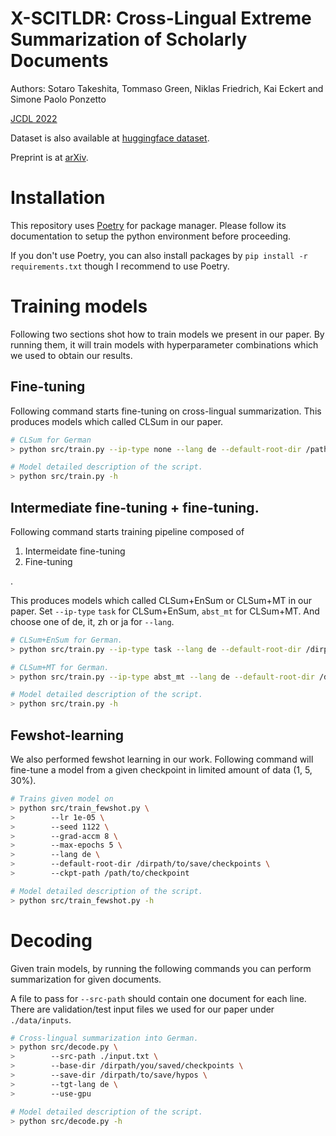 # X-SCITLDR: Cross-Lingual Extreme Summarization of Scholarly Documents

Authors: Sotaro Takeshita, Tommaso Green, Niklas Friedrich, Kai Eckert and Simone Paolo Ponzetto

[JCDL 2022](https://2022.jcdl.org/)

Dataset is also available at [huggingface dataset](https://huggingface.co/datasets/umanlp/xscitldr).

Preprint is at [arXiv](https://arxiv.org/abs/2205.15051).


# Installation

This repository uses [Poetry](https://python-poetry.org) for package manager.
Please follow its documentation to setup the python environment before proceeding.

If you don't use Poetry, you can also install packages by `pip install -r requirements.txt` though I recommend to use Poetry.

# Training models

Following two sections shot how to train models we present in our paper.
By running them, it will train models with hyperparameter combinations which we used to obtain our results.

## Fine-tuning
Following command starts fine-tuning on cross-lingual summarization.
This produces models which called CLSum in our paper.

```sh
# CLSum for German
> python src/train.py --ip-type none --lang de --default-root-dir /path/to/save/checkpoints

# Model detailed description of the script.
> python src/train.py -h
```

## Intermediate fine-tuning + fine-tuning.

Following command starts training pipeline composed of

1. Intermeidate fine-tuning
2. Fine-tuning

.

This produces models which called CLSum+EnSum or CLSum+MT in our paper.
Set `--ip-type` `task` for CLSum+EnSum, `abst_mt` for CLSum+MT.
And choose one of de, it, zh or ja for `--lang`.

```sh
# CLSum+EnSum for German.
> python src/train.py --ip-type task --lang de --default-root-dir /dirpath/to/save/checkpoints

# CLSum+MT for German.
> python src/train.py --ip-type abst_mt --lang de --default-root-dir /dirpath/to/save/checkpoints

# Model detailed description of the script.
> python src/train.py -h
```

## Fewshot-learning

We also performed fewshot learning in our work.
Following command will fine-tune a model from a given checkpoint in limited amount of data (1, 5, 30%).

```sh
# Trains given model on 
> python src/train_fewshot.py \
>        --lr 1e-05 \
>        --seed 1122 \
>        --grad-accm 8 \
>        --max-epochs 5 \
>        --lang de \
>        --default-root-dir /dirpath/to/save/checkpoints \
>        --ckpt-path /path/to/checkpoint

# Model detailed description of the script.
> python src/train_fewshot.py -h
```


# Decoding

Given train models, by running the following commands you can perform summarization for given documents.

A file to pass for `--src-path` should contain one document for each line.
There are validation/test input files we used for our paper under `./data/inputs`.

```sh
# Cross-lingual summarization into German.
> python src/decode.py \
>        --src-path ./input.txt \
>        --base-dir /dirpath/you/saved/checkpoints \
>        --save-dir /dirpath/to/save/hypos \
>        --tgt-lang de \
>        --use-gpu

# Model detailed description of the script.
> python src/decode.py -h
```
